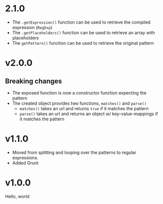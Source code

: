 # 2.1.0

* The `.getExpression()` function can be used to retrieve the compiled expression (`RegExp`)
* The `.getPlaceholders()` function can be used to retrieve an array with placeholders
* The `getPattern()` function can be used to retrieve the original pattern

# v2.0.0

## Breaking changes

* The exposed function is now a constructor function expecting the pattern
* The created object provides two functions, `matches()` and `parse()`
    * `matches()` takes an url and returns `true` if it matches the pattern
    * `parse()` takes an url and returns an object w/ key-value-mappings if it matches the pattern

# v1.1.0

* Moved from splitting and looping over the patterns to regular expressions.
* Added Grunt

# v1.0.0

Hello, world
